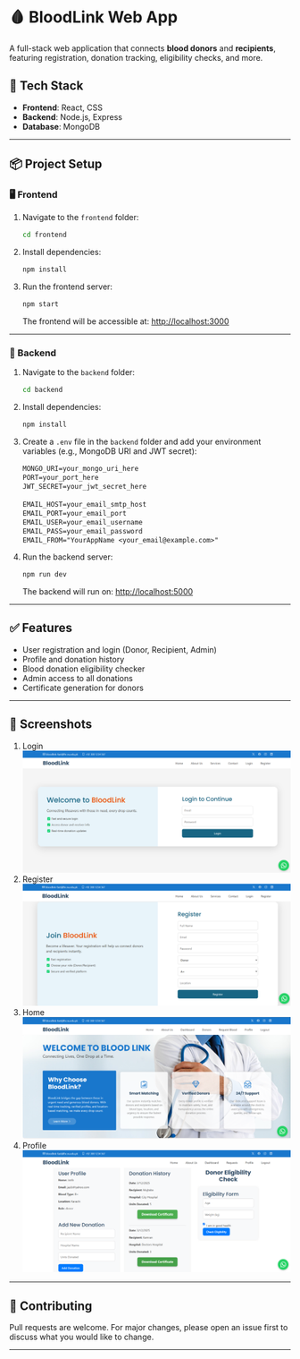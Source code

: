 # 🩸 BloodLink Web App

A full-stack web application that connects **blood donors** and **recipients**, featuring registration, donation tracking, eligibility checks, and more.

## 🚀 Tech Stack

- **Frontend**: React, CSS
- **Backend**: Node.js, Express
- **Database**: MongoDB

---

## 📦 Project Setup

### 🖥️ Frontend

1. Navigate to the `frontend` folder:
    ```bash
    cd frontend
    ```

2. Install dependencies:
    ```bash
    npm install
    ```

3. Run the frontend server:
    ```bash
    npm start
    ```

   The frontend will be accessible at: [http://localhost:3000](http://localhost:3000)

---

### 🔧 Backend

1. Navigate to the `backend` folder:
    ```bash
    cd backend
    ```

2. Install dependencies:
    ```bash
    npm install
    ```

3. Create a `.env` file in the `backend` folder and add your environment variables (e.g., MongoDB URI and JWT secret):
    ```env
    MONGO_URI=your_mongo_uri_here
    PORT=your_port_here
    JWT_SECRET=your_jwt_secret_here

    EMAIL_HOST=your_email_smtp_host
    EMAIL_PORT=your_email_port
    EMAIL_USER=your_email_username
    EMAIL_PASS=your_email_password
    EMAIL_FROM="YourAppName <your_email@example.com>"
    ```

4. Run the backend server:
    ```bash
    npm run dev
    ```

   The backend will run on: [http://localhost:5000](http://localhost:5000)

---

## ✅ Features

- User registration and login (Donor, Recipient, Admin)
- Profile and donation history
- Blood donation eligibility checker
- Admin access to all donations
- Certificate generation for donors

---

## 📸 Screenshots

1. Login ![Screenshot](images/login.png)
2. Register ![Screenshot](images/register.png)
3. Home ![Screenshot](images/home.png)
4. Profile ![Screenshot](images/profile.png)

---

## 🙌 Contributing

Pull requests are welcome. For major changes, please open an issue first to discuss what you would like to change.

---
